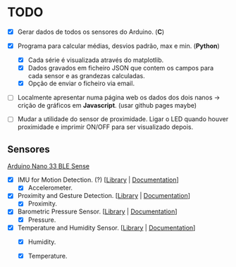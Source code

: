 # TODO  
- [x] Gerar dados de todos os sensores do Arduino. (**C**)
- [x] Programa para calcular médias, desvios padrão, max e min. (**Python**)
    - [x] Cada série é visualizada através do matplotlib.
    - [x] Dados gravados em ficheiro JSON que contem os campos para cada sensor e as grandezas calculadas.
    - [x] Opção de enviar o ficheiro via email.
- [ ] Localmente apresentar numa página web os dados dos dois nanos -> crição de gráficos em **Javascript**. (usar github pages maybe)

- [ ] Mudar a utilidade do sensor de proximidade. Ligar o LED quando houver proximidade e imprimir ON/OFF para ser visualizado depois.

## Sensores
[Arduino Nano 33 BLE Sense](https://docs.arduino.cc/hardware/nano-33-ble-sense)  

- [x] IMU for Motion Detection. (?) [[Library](https://www.arduino.cc/reference/en/libraries/arduino_lsm9ds1/) | [Documentation](https://docs.arduino.cc/tutorials/nano-33-ble-sense/imu-accelerometer)]
    - [x] Accelerometer.
- [x] Proximity and Gesture Detection. [[Library](https://www.arduino.cc/reference/en/libraries/arduino_apds9960/) | [Documentation](https://docs.arduino.cc/tutorials/nano-33-ble-sense/gesture-sensor)]
    - [x] Proximity.
- [x] Barometric Pressure Sensor. [[Library](https://www.arduino.cc/reference/en/libraries/arduino_lps22hb/) | [Documentation](https://docs.arduino.cc/tutorials/nano-33-ble-sense/barometric-sensor)]
    - [x] Pressure.
- [x] Temperature and Humidity Sensor. [[Library](https://www.arduino.cc/reference/en/libraries/arduino_hts221/) | [Documentation](https://docs.arduino.cc/tutorials/nano-33-ble-sense/humidity-and-temperature-sensor)]
    - [x] Humidity.
    - [X] Temperature.

